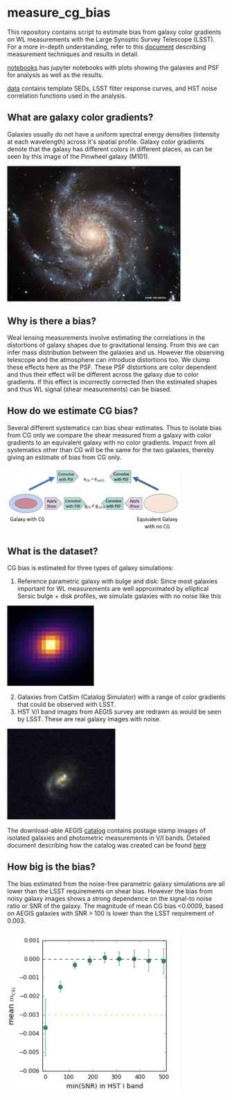 # measure_cg_bias
This repository contains script to estimate bias from galaxy color gradients on WL measurements
with the Large Synoptic Survey Telescope (LSST). For a more in-depth understanding,
refer to this [document](https://www.overleaf.com/read/btzzycnnrfzs) describing
measurement techniques and results in detail.

[notebooks](https://github.com/sowmyakth/measure_cg_bias/tree/master/notebooks)
has jupyter notebooks with plots showing the galaxies and PSF for
analysis as well as the results.

[data](https://github.com/sowmyakth/measure_cg_bias/tree/master/data)
contains template SEDs, LSST filter response curves, and HST noise
correlation functions used in the analysis.

## What are galaxy color gradients?
Galaxies usually do not have a uniform spectral energy densities (intensity at each wavelength)
across it's spatial profile. Galaxy color gradients denote that the galaxy has
different colors in different places, as can be seen by this image of
the Pinwheel galaxy (M101).

<img src="docs/images/gal_example.jpg" alt="galaxy with color gradient" width="400"/>

## Why is there a bias?
Weal lensing measurements involve estimating the correlations in the distortions
of galaxy shapes due to gravitational lensing. From this we can infer mass
distribution between the galaxies and us. However the observing telescope and
the atmosphere can introduce distortions too. We clump these effects here as
the PSF. These PSF distortions are color dependent and thus their effect will be
different across the galaxy due to color gradients. If this effect is incorrectly
corrected then the estimated shapes and thus WL signal (shear measurements) can
be biased.

## How do we estimate CG bias?
Several different systematics can bias shear estimates. Thus to isolate bias from
CG only we compare the shear measured from a galaxy with color gradients to an
equivalent galaxy with no color gradients. Impact from all systematics other than
CG will be the same for the two galaxies, thereby giving an estimate of bias from
CG only.

<img src="docs/images/flow_chart.png" alt="flowchart" width="400"/>

## What is the dataset?
CG bias is estimated for three types of galaxy simulations:
1. Reference parametric galaxy with bulge and disk: Since most galaxies important
for WL measurements are well approximated by elliptical Sersic bulge + disk profiles,
we simulate galaxies with no noise like this

<img src="docs/images/sersic_gal.png" alt="sersic galaxy with color gradient" width="200"/>

2. Galaxies from CatSim (Catalog Simulator) with a range of color gradients that
could be observed with LSST.
3. HST V/I band images from AEGIS survey are redrawn as would be seen by LSST. These
are real galaxy images with noise.

<img src="docs/images/hst_gal.png" alt="real galaxy" width="250"/>

The download-able AEGIS [catalog](http://great3.jb.man.ac.uk/leaderboard/data/public/AEGIS_training_sample.tar.gz)
contains postage stamp images of isolated galaxies and photometric measurements
in V/I bands. Detailed document describing how the catalog was created
can be found [here](https://docs.google.com/viewer?url=https://github.com/sowmyakth/measure_cg_bias/raw/master/pdfs/Reducing_AEGIS_gal.pdf)

## How big is the bias?
The bias estimated from the noise-free parametric galaxy simulations are all lower
than the LSST requirements on shear bias. However the bias from noisy galaxy images
shows a strong dependence on the signal-to noise ratio or SNR of the galaxy.
The magnitude of mean CG bias <0.0009, based on AEGIS galaxies with SNR > 100
is lower than the LSST requirement of 0.003.

<img src="docs/images/results.png" alt="aegis cg bias" width="400"/>
